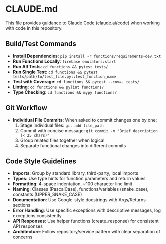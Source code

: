 # CLAUDE.md

This file provides guidance to Claude Code (claude.ai/code) when working with code in this repository.

## Build/Test Commands
- **Install Dependencies**: `pip install -r functions/requirements-dev.txt`
- **Run Functions Locally**: `firebase emulators:start`
- **Run All Tests**: `cd functions && pytest tests/`
- **Run Single Test**: `cd functions && pytest tests/path/to/test_file.py::test_function_name`
- **Test with Coverage**: `cd functions && pytest --cov=. tests/`
- **Linting**: `cd functions && pylint functions/`
- **Type Checking**: `cd functions && mypy functions/`

## Git Workflow
- **Individual File Commits**: When asked to commit changes one by one:
  1. Stage individual files: `git add file_path`
  2. Commit with concise message: `git commit -m "Brief description (< 25 chars)"`
  3. Group related files together when logical
  4. Separate functional changes into different commits

## Code Style Guidelines
- **Imports**: Group by standard library, third-party, local imports
- **Types**: Use type hints for function parameters and return values
- **Formatting**: 4-space indentation, ~100 character line limit
- **Naming**: Classes (PascalCase), functions/variables (snake_case), constants (UPPER_SNAKE_CASE)
- **Documentation**: Use Google-style docstrings with Args/Returns sections
- **Error Handling**: Use specific exceptions with descriptive messages, log exceptions consistently
- **API Responses**: Use helper functions (create_response) for consistent API responses
- **Architecture**: Follow repository/service pattern with clear separation of concerns
